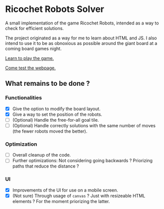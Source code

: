 # Ricochet Robots Solver

A small implementation of the game Ricochet Robots, intended as a way to check for efficient solutions.

The project originated as a way for me to learn about HTML and JS.
I also intend to use it to be as obnoxious as possible around the giant board at a coming board games night.

[Learn to play the game.](https://en.wikipedia.org/wiki/Ricochet_Robot)

[Come test the webpage.](https://hector-pelletier.github.io/ricochet-robots/)

## What remains to be done ?

### Functionalities

- [x] Give the option to modify the board layout.
- [x] Give a way to set the position of the robots.
- [ ] \(Optional) Handle the free-for-all goal tile.
- [ ] \(Optional) Handle correctly solutions with the same number of moves (the fewer robots moved the better).

### Optimization

- [ ] Overall cleanup of the code.
- [ ] Further optimizations: Not considering going backwards ? Priorizing paths that reduce the distance ?

### UI

- [x] Improvements of the UI for use on a mobile screen.
- [x] \(Not sure) Through usage of `canvas` ? Just with resizeable HTML elements ? For the moment priorizing the latter.
